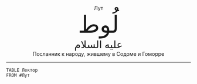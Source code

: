 <div style="text-align: center;">Лут</div> <div style="font-family: Uthmanic; font-size: 4rem; text-align: center;">لُوط</div> <div style="font-family: Uthmanic; font-size: 1.75rem; text-align: center;">عليه السلام</div> <div style="text-align: center;">Посланник к народу, жившему в Содоме и Гоморре</div> <hr>

```dataview
TABLE Лектор
FROM #Лут
```
